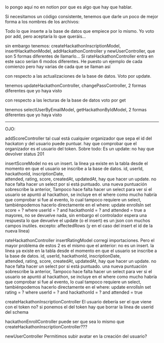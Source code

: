 lo pongo aquí no en notion por que es algo que hay que hablar.

Si necesitamos un código consistente, tenemos que darle un poco de mejor forma a los nombres de los archivos:

Todo lo que inserte a la base de datos que empiece por lo mismo. Yo voto por add, pero aceptaría lo que queráis...

sin embargo tenemos:
createHackathonInscriptionModel, insertHackathonModel, addHackathonController y newUserController, que son 5 formas diferentes de llamarlo... Si rateHackathonController entra en este saco serían 6 modos diferentes. He puesto un ejemplo de cada comienzo pero hay varias de cada que se llaman así

con respecto a las actualizaciones de la base de datos. Voto por update.

tenemos
updateHackathonController, changePassController, 2 formas diferentes que yo haya visto

con respecto a las lecturas de la base de datos voto por get

tenemos
selectUserByEmailModel, getHackathonByIdModel, 2 formas diferentes que yo haya visto

---

OJO:

addScoreController
tal cual está cualquier organizador que sepa el id del hackaton y del usuario puede puntuar. hay que comprobar que el organizador es el usuario del token.
Sobre todo: Es un update: no hay que devolver status 201

insertScoreModel
no es un insert. la línea ya existe en la tabla desde el momento en que el usuario se inscribe a la base de datos.
id, userId, hackathonId, inscriptionDate,  
 attended, rating, score,
createdAt, updatedAt,
hay que hacer un update. no hace falta hacer un select por si está puntuado. una nueva puntuación sobrescribe la anterior, Tampoco hace falta hacer un select para ver si el usuario se apuntó al hackathon, se incluye en el where como mucho habría que comprobar si fue al evento, lo cual tampoco requiere un select, tambiénpodemos hacerlo directamente en el where:
update enrollsIn set score = ? where userId = ? and hackathonId = ? and attended = true
a mayores, no se devuelve nada, sin embargo el controlador espera una respuesta
lo que devuelve el update (o el insert) es un json con muchos campos inutiles. excepto: affectedRows (y en el caso del insert el id de la nueva línea)

rateHackathonController
insertRatingModel
corregí importaciones. Pero el mayor problema de estos 2 es el mismo que el anterior:
no es un insert. la línea ya existe en la tabla desde el momento en que el usuario se inscribe a la base de datos.
id, userId, hackathonId, inscriptionDate,  
 attended, rating, score,
createdAt, updatedAt,
hay que hacer un update. no hace falta hacer un select por si está puntuado. una nueva puntuación sobrescribe la anterior, Tampoco hace falta hacer un select para ver si el usuario se apuntó al hackathon, se incluye en el where como mucho habría que comprobar si fue al evento, lo cual tampoco requiere un select, tambiénpodemos hacerlo directamente en el where:
update enrollsIn set rating = ? where userId = ? and hackathonId = ? and attended = true

createHackathonInscriptionController
El usuario debería ser el que viene con el token no? si ponemos el del token hay que borrar la línea de userid del schema

hackathonEnrollController
puede ser que sea lo mismo que createHackathonInscriptionController???

newUserController
Permitimos subir avatar en la creación del usuario?
